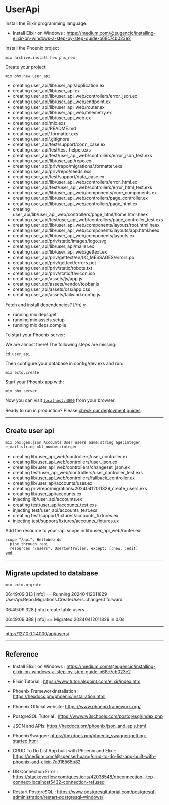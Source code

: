 # UserApi

Install the Elixir programming language.
 
* Install Elixir on Windows : https://medium.com/@eugencic/installing-elixir-on-windows-a-step-by-step-guide-b68c7cb023e2

Install the Phoenix project 

    mix archive.install hex phx_new 
  
Create your project:

    mix phx.new user_api

* creating user_api/lib/user_api/application.ex
* creating user_api/lib/user_api.ex
* creating user_api/lib/user_api_web/controllers/error_json.ex
* creating user_api/lib/user_api_web/endpoint.ex
* creating user_api/lib/user_api_web/router.ex
* creating user_api/lib/user_api_web/telemetry.ex
* creating user_api/lib/user_api_web.ex
* creating user_api/mix.exs
* creating user_api/README.md
* creating user_api/.formatter.exs
* creating user_api/.gitignore
* creating user_api/test/support/conn_case.ex
* creating user_api/test/test_helper.exs
* creating user_api/test/user_api_web/controllers/error_json_test.exs
* creating user_api/lib/user_api/repo.ex
* creating user_api/priv/repo/migrations/.formatter.exs
* creating user_api/priv/repo/seeds.exs
* creating user_api/test/support/data_case.ex
* creating user_api/lib/user_api_web/controllers/error_html.ex
* creating user_api/test/user_api_web/controllers/error_html_test.exs
* creating user_api/lib/user_api_web/components/core_components.ex
* creating user_api/lib/user_api_web/controllers/page_controller.ex
* creating user_api/lib/user_api_web/controllers/page_html.ex
* creating user_api/lib/user_api_web/controllers/page_html/home.html.heex
* creating user_api/test/user_api_web/controllers/page_controller_test.exs
* creating user_api/lib/user_api_web/components/layouts/root.html.heex
* creating user_api/lib/user_api_web/components/layouts/app.html.heex
* creating user_api/lib/user_api_web/components/layouts.ex
* creating user_api/priv/static/images/logo.svg
* creating user_api/lib/user_api/mailer.ex
* creating user_api/lib/user_api_web/gettext.ex
* creating user_api/priv/gettext/en/LC_MESSAGES/errors.po
* creating user_api/priv/gettext/errors.pot
* creating user_api/priv/static/robots.txt
* creating user_api/priv/static/favicon.ico
* creating user_api/assets/js/app.js
* creating user_api/assets/vendor/topbar.js
* creating user_api/assets/css/app.css
* creating user_api/assets/tailwind.config.js

Fetch and install dependencies? [Yn] y
* running mix deps.get
* running mix assets.setup
* running mix deps.compile    

To start your Phoenix server:

We are almost there! The following steps are missing:

    cd user_api

Then configure your database in config/dev.exs and run:

    mix ecto.create

Start your Phoenix app with:

    mix phx.server

Now you can visit [`localhost:4000`](http://localhost:4000) from your browser.

Ready to run in production? Please [check our deployment guides](https://hexdocs.pm/phoenix/deployment.html).

------------------------------------------------------------------------------------
## Create user api 

    mix phx.gen.json Accounts User users name:string age:integer e_mail:string mbl_number:integer

* creating lib/user_api_web/controllers/user_controller.ex
* creating lib/user_api_web/controllers/user_json.ex
* creating lib/user_api_web/controllers/changeset_json.ex
* creating test/user_api_web/controllers/user_controller_test.exs
* creating lib/user_api_web/controllers/fallback_controller.ex
* creating lib/user_api/accounts/user.ex
* creating priv/repo/migrations/20240412011829_create_users.exs
* creating lib/user_api/accounts.ex
* injecting lib/user_api/accounts.ex
* creating test/user_api/accounts_test.exs
* injecting test/user_api/accounts_test.exs
* creating test/support/fixtures/accounts_fixtures.ex
* injecting test/support/fixtures/accounts_fixtures.ex

Add the resource to your :api scope in lib/user_api_web/router.ex:

    scope "/api", HelloWeb do
      pipe_through :api
      resources "/users", UserController, except: [:new, :edit]
    end


------------------------------------------------------------------------------------
## Migrate updated to database  

    mix ecto.migrate

06:49:09.313 [info] == Running 20240412011829 UserApi.Repo.Migrations.CreateUsers.change/0 forward

06:49:09.328 [info] create table users

06:49:09.388 [info] == Migrated 20240412011829 in 0.0s

------------------------------------------------------------------------------------

http://127.0.0.1:4000/api/users/

------------------------------------------------------------------------------------
## Reference

  * Install Elixir on Windows : https://medium.com/@eugencic/installing-elixir-on-windows-a-step-by-step-guide-b68c7cb023e2
  * Elixir Tutorial : https://www.tutorialspoint.com/elixir/index.htm
  * Phoenix FrameworkInstallation : https://hexdocs.pm/phoenix/installation.html
  * Phoenix Official website: https://www.phoenixframework.org/
  * PostgreSQL Tutorial : https://www.w3schools.com/postgresql/index.php

  * JSON and APIs: https://hexdocs.pm/phoenix/json_and_apis.html  
  * PhoenixSwagger: https://hexdocs.pm/phoenix_swagger/getting-started.html
  * CRUD To Do List App built with Phoenix and Elixir: https://medium.com/@spenserhuang/crud-to-do-list-app-built-with-phoenix-and-elixir-7e916565b82

  * DB Connection Error : https://stackoverflow.com/questions/42038548/dbconnection--tcp-connect-localhost5432-connection-refused
  * Restart PostgreSQL : https://www.postgresqltutorial.com/postgresql-administration/restart-postgresql-windows/
